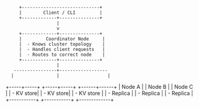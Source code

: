          +-----------------------------+
         |        Client / CLI         |
         +-------------+---------------+
                       |
                       v
         +-------------+---------------+
         |         Coordinator Node     |
         |  - Knows cluster topology    |
         |  - Handles client requests   |
         |  - Routes to correct node    |
         +-------------+---------------+
                       |
       ----------------+------------------
      |                |                  |
+-----+-----+    +-----+-----+     +------+------+
|   Node A  |    |   Node B  |     |   Node C     |
| - KV store|    | - KV store|     | - KV store   |
| - Replica |    | - Replica |     | - Replica    |
+-----------+    +-----------+     +-------------+